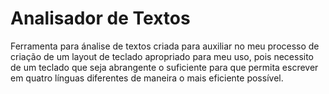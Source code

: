 # Analisador de Textos

Ferramenta para ánalise de textos criada para auxiliar no meu processo de criação de um layout de teclado apropriado para meu uso, pois necessito de um teclado que seja abrangente o suficiente para que permita escrever em quatro línguas diferentes de maneira o mais eficiente possível.
